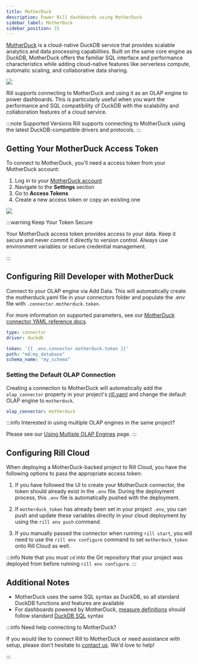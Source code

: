 ```yaml
---
title: MotherDuck
description: Power Rill dashboards using MotherDuck
sidebar_label: MotherDuck
sidebar_position: 15
---
```


[MotherDuck](https://motherduck.com/) is a cloud-native DuckDB service that provides scalable analytics and data processing capabilities. Built on the same core engine as DuckDB, MotherDuck offers the familiar SQL interface and performance characteristics while adding cloud-native features like serverless compute, automatic scaling, and collaborative data sharing.


<img src='/img/build/connectors/olap-engines/motherduck/rill-developer.png' class='rounded-gif' />
<br />



Rill supports connecting to MotherDuck and using it as an OLAP engine to power dashboards. This is particularly useful when you want the performance and SQL compatibility of DuckDB with the scalability and collaboration features of a cloud service.

:::note Supported Versions
Rill supports connecting to MotherDuck using the latest DuckDB-compatible drivers and protocols.
:::

## Getting Your MotherDuck Access Token

To connect to MotherDuck, you'll need a access token from your MotherDuck account:

1. Log in to your [MotherDuck account](https://motherduck.com/)
2. Navigate to the **Settings** section
3. Go to **Access Tokens**
4. Create a new access token or copy an existing one
   
<img src='/img/build/connectors/olap-engines/motherduck/service-token.png' class='rounded-gif' />
<br />

:::warning Keep Your Token Secure

Your MotherDuck access token provides access to your data. Keep it secure and never commit it directly to version control. Always use environment variables or secure credential management.

:::


## Configuring Rill Developer with MotherDuck

Connect to your OLAP engine via Add Data. This will automatically create the motherduck.yaml file in your connectors folder and populate the .env file with `.connector.motherduck.token`.

For more information on supported parameters, see our [MotherDuck connector YAML reference docs](/reference/project-files/connectors#motherduck).


```yaml
type: connector 
driver: duckdb 

token: '{{ .env.connector.motherduck.token }}' 
path: "md:my_database" 
schema_name: "my_schema"
```

### Setting the Default OLAP Connection

Creating a connection to MotherDuck will automatically add the `olap_connector` property in your project's [rill.yaml](/reference/project-files/rill-yaml) and change the default OLAP engine to `motherduck`.

```yaml
olap_connector: motherduck
```

:::info Interested in using multiple OLAP engines in the same project?

Please see our [Using Multiple OLAP Engines](/build/connectors/olap/multiple-olap) page.
:::


## Configuring Rill Cloud

When deploying a MotherDuck-backed project to Rill Cloud, you have the following options to pass the appropriate access token:

1. If you have followed the UI to create your MotherDuck connector, the token should already exist in the `.env` file. During the deployment process, this `.env` file is automatically pushed with the deployment.

2. If `motherduck_token` has already been set in your project `.env`, you can push and update these variables directly in your cloud deployment by using the `rill env push` command.

3. If you manually passed the connector when running `rill start`, you will need to use the `rill env configure` command to set `motherduck_token` onto Rill Cloud as well.

:::info
Note that you must `cd` into the Git repository that your project was deployed from before running `rill env configure`.
:::



## Additional Notes

- MotherDuck uses the same SQL syntax as DuckDB, so all standard DuckDB functions and features are available
- For dashboards powered by MotherDuck, [measure definitions](/build/metrics-view/#measures) should follow standard [DuckDB SQL](https://duckdb.org/docs/sql/introduction) syntax

:::info Need help connecting to MotherDuck?

If you would like to connect Rill to MotherDuck or need assistance with setup, please don't hesitate to [contact us](/contact). We'd love to help!

:::